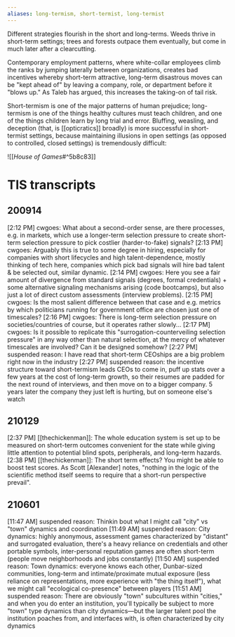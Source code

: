 ```yaml
---
aliases: long-termism, short-termist, long-termist
---
```


Different strategies flourish in the short and long-terms. Weeds thrive in short-term settings; trees and forests outpace them eventually, but come in much later after a clearcutting.

Contemporary employment patterns, where white-collar employees climb the ranks by jumping laterally between organizations, creates bad incentives whereby short-term attractive, long-term disastrous moves can be "kept ahead of" by leaving a company, role, or department before it "blows up." As Taleb has argued, this increases the taking-on of tail risk.

Short-termism is one of the major patterns of human prejudice; long-termism is one of the things healthy cultures must teach children, and one of the things children learn by long trial and error. Bluffing, weasling, and deception (that, is [[opticratics]] broadly) is more successful in short-termist settings, because maintaining illusions in open settings (as opposed to controlled, closed settings) is tremendously difficult:

![[_House of Games_#^5b8c83]]

# TIS transcripts

## 200914

[2:12 PM] cwgoes: What about a second-order sense, are there processes, e.g. in markets, which use a longer-term selection pressure to create short-term selection pressure to pick costlier (harder-to-fake) signals?
[2:13 PM] cwgoes: Arguably this is true to some degree in hiring, especially for companies with short lifecycles and high talent-dependence, mostly thinking of tech here, companies which pick bad signals will hire bad talent & be selected out, similar dynamic.
[2:14 PM] cwgoes: Here you see a fair amount of divergence from standard signals (degrees, formal credentials) + some alternative signaling mechanisms arising (code bootcamps), but also just a lot of direct custom assessments (interview problems).
[2:15 PM] cwgoes: Is the most salient difference between that case and e.g. metrics by which politicians running for government office are chosen just one of timescales?
[2:16 PM] cwgoes: There is long-term selection pressure on societies/countries of course, but it operates rather slowly...
[2:17 PM] cwgoes: Is it possible to replicate this "surrogation-counterveiling selection pressure" in any way other than natural selection, at the mercy of whatever timescales are involved? Can it be designed somehow?
[2:27 PM] suspended reason: I have read that short-term CEOships are a big problem right now in the industry
[2:27 PM] suspended reason: the incentive structure toward short-termism leads CEOs to come in, puff up stats over a few years at the cost of long-term growth, so their resumes are padded for the next round of interviews, and then move on to a bigger company. 5 years later the company they just left is hurting, but on someone else's watch

## 210129

[2:37 PM] [[thechickenman]]: The whole education system is set up to be measured on short-term outcomes convenient for the state while giving little attention to potential blind spots, peripherals, and long-term hazards.
[2:38 PM] [[thechickenman]]: The short term effects? You might be able to boost test scores. As Scott [Alexander] notes, "nothing in the logic of the scientific method itself seems to require that a short-run perspective prevail".

## 210601

[11:47 AM] suspended reason: Thinkin bout what I might call "city" vs "town" dynamics and coordination
[11:49 AM] suspended reason: City dynamics: highly anonymous, assessment games characterized by "distant" and surrogated evaluation, there's a heavy reliance on credentials and other portable symbols, inter-personal reputation games are often short-term (people move neighborhoods and jobs constantly)
[11:50 AM] suspended reason: Town dynamics: everyone knows each other, Dunbar-sized communities, long-term and intimate/proximate mutual exposure (less reliance on representations, more experience with "the thing itself"), what we might call "ecological co-presence" between players
[11:51 AM] suspended reason: There are obviously "town" subcultures within "cities," and when you do enter an institution, you'll typically be subject to more "town" type dynamics than city dynamics—but the larger talent pool the institution poaches from, and interfaces with, is often characterized by city dynamics